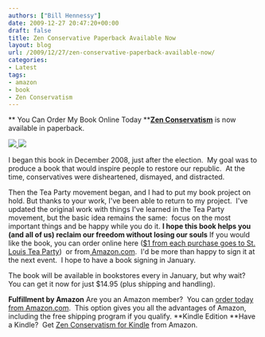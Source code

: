 ```yaml
---
authors: ["Bill Hennessy"]
date: 2009-12-27 20:47:20+00:00
draft: false
title: Zen Conservative Paperback Available Now
layout: blog
url: /2009/12/27/zen-conservative-paperback-available-now/
categories:
- Latest
tags:
- amazon
- book
- Zen Conservatism
---
```


** You Can Order My Book Online Today
****[Zen Conservatism](https://wp.zenconservatism.com)** is now available in paperback.

[![](//ws-na.amazon-adsystem.com/widgets/q?_encoding=UTF8&ASIN=1449959040&Format=_SL250_&ID=AsinImage&MarketPlace=US&ServiceVersion=20070822&WS=1&tag=hennesssview-20)
](https://www.amazon.com/Zen-Conservatism-Reclaim-liberty-without/dp/1449959040/ref=as_li_ss_il?ie=UTF8&linkCode=li3&tag=hennesssview-20&linkId=41c86eb5f2b1a20e0fac8a484e153d41)![](//ir-na.amazon-adsystem.com/e/ir?t=hennesssview-20&l=li3&o=1&a=1449959040)


I began this book in December 2008, just after the election.  My goal was to produce a book that would inspire people to restore our republic.  At the time, conservatives were disheartened, dismayed, and distracted.

Then the Tea Party movement began, and I had to put my book project on hold.
But thanks to your work, I've been able to return to my project.  I've updated the original work with things I've learned in the Tea Party movement, but the basic idea remains the same:  focus on the most important things and be happy while you do it.
**I hope this book helps you (and all of us) reclaim our freedom without losing our souls**
If you would like the book, you can order online here ([$1 from each purchase goes to St. Louis Tea Party](https://www.createspace.com/3417300))  or from[ Amazon.com](https://www.amazon.com/Zen-Conservatism-Reclaim-liberty-without/dp/1449959040/ref=sr_1_2?ie=UTF8&s=books&qid=1261857751&sr=8-2).  I'd be more than happy to sign it at the next event.  I hope to have a book signing in January.

The book will be available in bookstores every in January, but why wait?  You can get it now for just $14.95 (plus shipping and handling).

**Fulfillment by Amazon**
Are you an Amazon member?  You can [order today from Amazon.com](https://www.amazon.com/Zen-Conservatism-Reclaim-liberty-without/dp/1449959040/ref=sr_1_2?ie=UTF8&s=books&qid=1261857751&sr=8-2).  This option gives you all the advantages of Amazon, including the free shipping program if you qualify.
**Kindle Edition
**Have a Kindle?  Get [Zen Conservatism for Kindle](https://www.amazon.com/Zen-Conservatism-ebook/dp/B0030ILXV4/ref=sr_1_1?ie=UTF8&s=books&qid=1261857751&sr=8-1) from Amazon.
